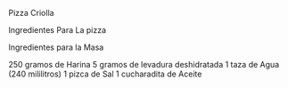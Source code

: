 Pizza Criolla

Ingredientes Para La pizza

Ingredientes para la Masa

250 gramos de Harina
5 gramos de levadura deshidratada 1 taza de Agua (240 mililitros)
1 pizca de Sal
1 cucharadita de Aceite
